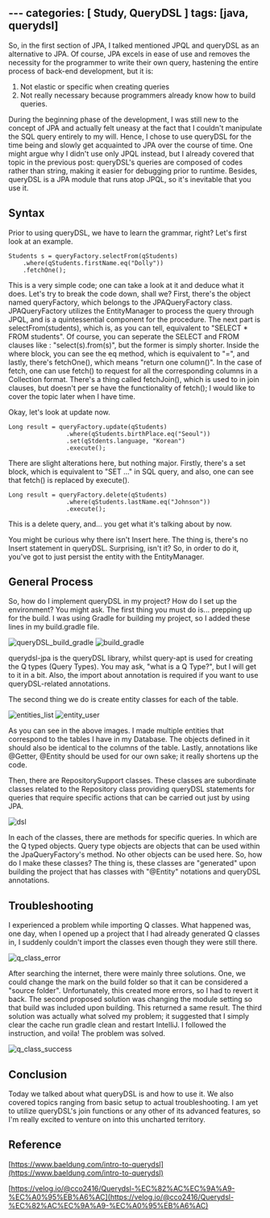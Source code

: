 ﻿﻿---
categories: [ Study, QueryDSL ]
tags: [java, querydsl] 
---

So, in the first section of JPA, I talked mentioned JPQL and queryDSL as an alternative to JPA.  Of course, JPA excels in ease of use and removes the necessity for the programmer to write their own query,  hastening the entire process of  back-end development, but it is:

 1. Not elastic or specific when creating queries
 2. Not really necessary because programmers already know how to build queries.
 
 During the beginning phase of the development, I was still new to the concept of JPA and actually felt uneasy at the fact that I couldn't manipulate the SQL query entirely to my will. Hence, I chose to use queryDSL for the time being and slowly get acquainted to JPA over the course of time. One might argue why I didn't use only JPQL instead, but I already covered that topic in the previous post: queryDSL's queries are composed of codes rather than string, making it easier for debugging prior to runtime. Besides, queryDSL is a JPA module that runs atop JPQL, so it's inevitable that you use it.

## Syntax
Prior to using queryDSL, we have to learn the grammar, right? Let's first look at an example. 

    Students s = queryFactory.selectFrom(qStudents) 
	    .where(qStudents.firstName.eq("Dolly")) 
	    .fetchOne();
   This is a very simple code; one can take a look at it and deduce what it does. Let's try to break the code down, shall we? First, there's the object named queryFactory, which belongs to the JPAQueryFactory class. JPAQueryFactory utilizes the EntityManager to process the query through JPQL, and is a quintessential component for the procedure. The next part is selectFrom(students), which is, as you can tell, equivalent to "SELECT * FROM students". Of course, you can seperate the SELECT and FROM clauses like : "select(s).from(s)", but the former is simply shorter. Inside the where block, you can see the eq method, which is equivalent to "=", and lastly, there's fetchOne(), which means "return one column()". In the case of fetch, one can use fetch() to request for all the corresponding columns in a Collection format.  There's a thing called fetchJoin(), which is used to in join clauses, but doesn't per se have the functionality of fetch(); I would like to cover the topic later when I have time.
   
   Okay, let's look at update now. 

    Long result = queryFactory.update(qStudents)
				    .where(qStudents.birthPlace.eq("Seoul"))
				    .set(qStdents.language, "Korean")  
				    .execute();
				  
There are slight alterations here, but nothing major. Firstly, there's a set block, which is equivalent to "SET ..." in SQL query, and also, one can see that fetch() is replaced by execute().

    Long result = queryFactory.delete(qStudents)
				    .where(qStudents.lastName.eq("Johnson"))
				    .execute();
  This is a delete query, and... you get what it's talking about by now.

You might be curious why there isn't Insert here. The thing is, there's no Insert statement in queryDSL. Surprising, isn't it? So, in order to do it, you've got to just persist the entity with the EntityManager.
  
## General Process
	

   So, how do I implement queryDSL in my project? How do I set up the environment? You might ask. The first thing you must do is... prepping up for the build. I was using Gradle for building my project, so I added these lines in my build.gradle file.

![queryDSL_build_gradle](https://github.com/govltjsdnd24/govltjsdnd24.github.io/assets/38126462/39f60840-721e-487f-892b-01988a98971d)
![build_gradle](https://github.com/govltjsdnd24/govltjsdnd24.github.io/assets/38126462/455df3ed-273d-45ba-b5ff-78cb1f7eaab1)

querydsl-jpa is the queryDSL library, whilst query-apt is used for creating the Q types (Query Types). You may ask, "what is a Q Type?", but I will get to it in a bit. Also, the import about annotation is required if you want to use queryDSL-related annotations.

The second thing we do is create entity classes for each of the table. 


![entities_list](https://github.com/govltjsdnd24/govltjsdnd24.github.io/assets/38126462/444d0029-c2ba-44bb-8dac-ae56a5f586ed)
![entity_user](https://github.com/govltjsdnd24/govltjsdnd24.github.io/assets/38126462/9f65db31-c9e5-4896-b21e-73837f485cda)


As you can see in the above images. I made multiple entities that correspond to the tables I have in my Database. The objects defined in it should also be identical to the columns of the table. Lastly, annotations like @Getter, @Entity should be used for our own sake; it really shortens up the code.

Then, there are RepositorySupport classes. These classes are subordinate classes related to the Repository class providing queryDSL statements for queries that require specific actions that can be carried out just by using JPA.

![dsl](https://github.com/govltjsdnd24/govltjsdnd24.github.io/assets/38126462/4bec85c7-5900-4909-b525-c4cb3e12abc3)

In each of the classes, there are methods for specific queries. In which are the Q typed objects. Query type objects are objects that can be used within the JpaQueryFactory's method. No other objects can be used here. So, how do I make these classes? The thing is, these classes are "generated" upon building the project that has classes with "@Entity" notations and queryDSL annotations. 

## Troubleshooting
I experienced a problem while importing Q classes. What happened was, one day, when I opened up a project that I had already generated Q classes in, I suddenly couldn't import the classes even though they were still there.

![q_class_error](https://github.com/govltjsdnd24/govltjsdnd24.github.io/assets/38126462/35525e42-a4fe-4bda-b025-f68cc4a8d953)


After searching the internet, there were mainly three solutions. One, we could change the mark on the build folder so that it can be considered a "source folder". Unfortunately, this created more errors, so I had to revert it back. The second proposed solution was changing the module setting so that build was included upon building. This returned a same result. The third solution was actually what solved my problem; it suggested that I simply clear the cache run gradle clean and restart IntelliJ. I followed the instruction, and voila! The problem was solved.

![q_class_success](https://github.com/govltjsdnd24/govltjsdnd24.github.io/assets/38126462/d8251650-2511-4377-a4e9-27d37c726a8d)

 
## Conclusion 
Today we talked about what queryDSL is and how to use it. We also covered topics ranging from basic setup to actual troubleshooting. I am yet to utilize queryDSL's join functions or any other of its advanced features, so I'm really excited to venture on into this uncharted territory.


## Reference
[https://www.baeldung.com/intro-to-querydsl](https://www.baeldung.com/intro-to-querydsl)

[https://velog.io/@cco2416/Querydsl-%EC%82%AC%EC%9A%A9-%EC%A0%95%EB%A6%AC](https://velog.io/@cco2416/Querydsl-%EC%82%AC%EC%9A%A9-%EC%A0%95%EB%A6%AC)
